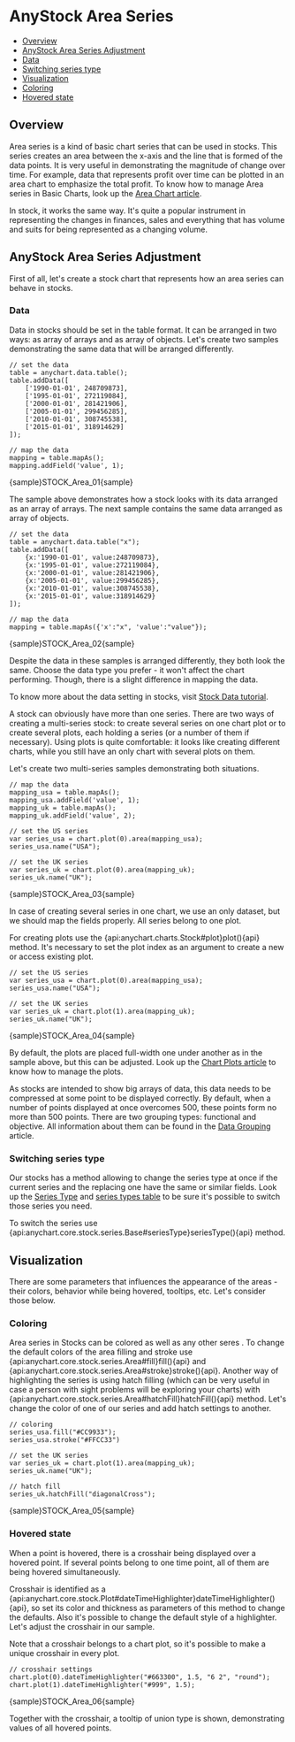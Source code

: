 # AnyStock Area Series

* [Overview](#overview)
* [AnyStock Area Series Adjustment](#anystock_area_series_adjustment)
 * [Data](#data)
 * [Switching series type](#switching_series_type)
* [Visualization](#visualization)
 * [Coloring](#coloring)
 * [Hovered state](#hovered_state)

## Overview

Area series is a kind of basic chart series that can be used in stocks. This series creates an area between the x-axis and the line that is formed of the data points. It is very useful in demonstrating the magnitude of change over time. For example, data that represents profit over time can be plotted in an area chart to emphasize the total profit. To know how to manage Area series in Basic Charts, look up the [Area Chart article](../../Basic_Chart_Types/Area_Chart).

In stock, it works the same way. It's quite a popular instrument in representing the changes in finances, sales and everything that has volume and suits for being represented as a changing volume. 

## AnyStock Area Series Adjustment

First of all, let's create a stock chart that represents how an area series can behave in stocks. 

### Data

Data in stocks should be set in the table format. It can be arranged in two ways: as array of arrays and as array of objects. Let's create two samples demonstrating the same data that will be arranged differently.

```
// set the data
table = anychart.data.table();
table.addData([
    ['1990-01-01', 248709873],
    ['1995-01-01', 272119084],
    ['2000-01-01', 281421906],
    ['2005-01-01', 299456285],
    ['2010-01-01', 308745538],
    ['2015-01-01', 318914629]
]);
    
// map the data
mapping = table.mapAs();
mapping.addField('value', 1);
```

{sample}STOCK\_Area\_01{sample}

The sample above demonstrates how a stock looks with its data arranged as an array of arrays. The next sample contains the same data arranged as array of objects.

```
// set the data
table = anychart.data.table("x");
table.addData([
    {x:'1990-01-01', value:248709873},
    {x:'1995-01-01', value:272119084},
    {x:'2000-01-01', value:281421906},
    {x:'2005-01-01', value:299456285},
    {x:'2010-01-01', value:308745538},
    {x:'2015-01-01', value:318914629}
]);
    
// map the data
mapping = table.mapAs({'x':"x", 'value':"value"});
```

{sample}STOCK\_Area\_02{sample}

Despite the data in these samples is arranged differently, they both look the same. Choose the data type you prefer - it won't affect the chart performing. Though, there is a slight difference in mapping the data.

To know more about the data setting in stocks, visit [Stock Data tutorial](../Data). 

A stock can obviously have more than one series. There are two ways of creating a multi-series stock: to create several series on one chart plot or to create several plots, each holding a series (or a number of them if necessary). Using plots is quite comfortable: it looks like creating different charts, while you still have an only chart with several plots on them.

Let's create two multi-series samples demonstrating both situations.

```
// map the data
mapping_usa = table.mapAs();
mapping_usa.addField('value', 1);
mapping_uk = table.mapAs();
mapping_uk.addField('value', 2);

// set the US series
var series_usa = chart.plot(0).area(mapping_usa);
series_usa.name("USA");

// set the UK series
var series_uk = chart.plot(0).area(mapping_uk);
series_uk.name("UK");
```

{sample}STOCK\_Area\_03{sample}

In case of creating several series in one chart, we use an only dataset, but we should map the fields properly. All series belong to one plot.


For creating plots use the {api:anychart.charts.Stock#plot}plot(){api} method. It's necessary to set the plot index as an argument to create a new or access existing plot.

```
// set the US series
var series_usa = chart.plot(0).area(mapping_usa);
series_usa.name("USA");

// set the UK series
var series_uk = chart.plot(1).area(mapping_uk);
series_uk.name("UK");
```

{sample}STOCK\_Area\_04{sample}

By default, the plots are placed full-width one under another as in the sample above, but this can be adjusted. Look up the [Chart Plots article](../Chart_Plots) to know how to manage the plots.

As stocks are intended to show big arrays of data, this data needs to be compressed at some point to be displayed correctly. By default, when a number of points displayed at once overcomes 500, these points form no more than 500 points. There are two grouping types: functional and objective. All information about them can be found in the [Data Grouping](../Data_Grouping) article.


### Switching series type

Our stocks has a method allowing to change the series type at once if the current series and the replacing one have the same or similar fields. Look up the [Series Type](Series_Type) and [series types table](Supported_Series#list_of_supported_series) to be sure it's possible to switch those series you need.

To switch the series use {api:anychart.core.stock.series.Base#seriesType}seriesType(){api} method.

## Visualization

There are some parameters that influences the appearance of the areas - their colors, behavior while being hovered, tooltips, etc. Let's consider those below.

### Coloring

Area series in Stocks can be colored as well as any other seres . To change the default colors of the area filling and stroke use {api:anychart.core.stock.series.Area#fill}fill(){api} and {api:anychart.core.stock.series.Area#stroke}stroke(){api}. Another way of highlighting the series is using hatch filling (which can be very useful in case a person with sight problems will be exploring your charts) with {api:anychart.core.stock.series.Area#hatchFill}hatchFill(){api} method. Let's change the color of one of our series and add hatch settings to another. 

```
// coloring
series_usa.fill("#CC9933");
series_usa.stroke("#FFCC33")

// set the UK series
var series_uk = chart.plot(1).area(mapping_uk);
series_uk.name("UK");

// hatch fill
series_uk.hatchFill("diagonalCross");
```

{sample}STOCK\_Area\_05{sample}

### Hovered state

When a point is hovered, there is a crosshair being displayed over a hovered point. If several points belong to one time point, all of them are being hovered simultaneously. 

Crosshair is identified as a {api:anychart.core.stock.Plot#dateTimeHighlighter}dateTimeHighlighter(){api}, so set its color and thickness as parameters of this method to change the defaults. Also it's possible to change the default style of a highlighter. Let's adjust the crosshair in our sample.

Note that a crosshair belongs to a chart plot, so it's possible to make a unique crosshair in every plot.

```
// crosshair settings
chart.plot(0).dateTimeHighlighter("#663300", 1.5, "6 2", "round");
chart.plot(1).dateTimeHighlighter("#999", 1.5);
```

{sample}STOCK\_Area\_06{sample}

Together with the crosshair, a tooltip of union type is shown, demonstrating values of all hovered points. 
